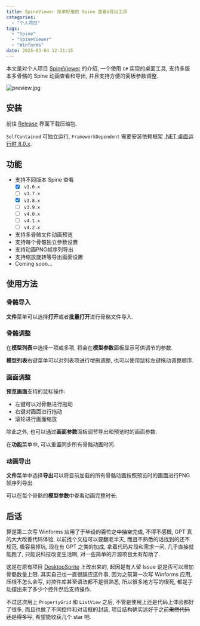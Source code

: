 ```yaml
---
title: SpineViewer 简单好用的 Spine 查看&导出工具
categories:
  - "个人项目"
tags:
  - "Spine"
  - "SpineViewer"
  - "Winforms"
date: 2025-03-04 12:31:15
---
```


本文是对个人项目 [SpineViewer](https://github.com/ww-rm/SpineViewer) 的介绍, 一个使用 `C#` 实现的桌面工具, 支持多版本多骨骼的 Spine 动画查看和导出, 并且支持方便的面板参数调整.

<!-- more -->

![preview.jpg](/static/image/spineviewer/preview.jpg)

## 安装

前往 [Release](https://github.com/ww-rm/SpineViewer/releases) 界面下载压缩包.

`SelfContained` 可独立运行, `FrameworkDependent` 需要安装依赖框架 [.NET 桌面运行时 8.0.x](https://dotnet.microsoft.com/zh-cn/download/dotnet/8.0).

## 功能

- 支持不同版本 Spine 查看
    - [x] `v3.6.x`
    - [ ] `v3.7.x`
    - [x] `v3.8.x`
    - [ ] `v3.9.x`
    - [ ] `v4.0.x`
    - [ ] `v4.1.x`
    - [ ] `v4.2.x`
- 支持多骨骼文件动画预览
- 支持每个骨骼独立参数设置
- 支持动画PNG帧序列导出
- 支持缩放旋转等导出画面设置
- Coming soon...

## 使用方法

### 骨骼导入

**文件**菜单可以选择**打开**或者**批量打开**进行骨骼文件导入.

### 骨骼调整

在**模型列表**中选择一项或多项, 将会在**模型参数**面板显示可供调节的参数.

**模型列表**右键菜单可以对列表项进行增删调整, 也可以使用鼠标左键拖动调整顺序.

### 画面调整

**预览画面**支持的鼠标操作:

- 左键可以对骨骼进行拖动
- 右键对画面进行拖动
- 滚轮进行画面缩放

除此之外, 也可以通过**画面参数**面板调节导出和预览时的画面参数.

在**功能**菜单中, 可以重置同步所有骨骼动画时间.

### 动画导出

**文件**菜单中选择**导出**可以将目前加载的所有骨骼动画按照预览时的画面进行PNG帧序列导出.

可以在每个骨骼的**模型参数**中查看动画完整时长.

## 后话

算是第二次写 Winforms 应用了~~于毕设的百忙之中抽空完成~~, 不得不感概, GPT 真的大大改善代码体验, 以前找个文档可以要翻老半天, 而且不熟悉的话找到的还不规范, 极容易掉坑, 现在有 GPT 之类的加成, 拿着代码片段和需求一问, 几乎直接就能跑了, 只能说科技改变生活啊, 对一些简单的开源项目太有帮助了.

这是在原有项目 [DesktopSprite](https://github.com/ww-rm/DesktopSprite) 上改出来的, 起因是有人留 Issue 说是否可以增加骨骼数量上限. 其实自己也一直很膈应这件事, 因为之前第一次写 Winforms 应用, 压根不怎么会写, 对控件库甚至语法都不是很熟悉, 所以很多地方写的很死, 都是手动摆出来了多少个控件然后支持操作.

不过这次用上 `PropertyGrid` 和 `ListView` 之后, 不管是使用上还是代码上体验都好了很多, 而且也做了不同控件和对话框的封装, 项目结构确实远好于之前~~果然代码还是得多写~~, 希望能收获几个 star 吧.
